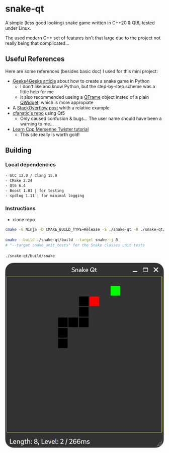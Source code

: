 # snake-qt

A simple (less good looking) snake game written in C++20 & Qt6, tested under Linux.

The used modern C++ set of features isn't that large due to the project not really being that complicated...

## Useful References

Here are some references (besides basic doc) I used for this mini project:
- [Geeks4Geeks article](https://www.geeksforgeeks.org/pyqt5-snake-game/) about how to create a snake game in Python
  - I don't like and know Python, but the step-by-step scheme was a little help for me
  - It also recommended useing a [QFrame](https://doc.qt.io/qt-6/qframe.html) object insted of a plain [QWidget](https://doc.qt.io/qt-6/qwidget.html), which is more appropiate
- A [StackOverflow post](https://stackoverflow.com/questions/3309708/draw-in-a-qframe-on-clicking-a-button) whith a relative example
- [cfanatic's repo](https://github.com/cfanatic/qt-snake) using Qt5
  - Only caused confusion & bugs... The user name should have been a warning to me...
- [Learn Cpp Mersenne Twister tutorial](https://www.learncpp.com/cpp-tutorial/generating-random-numbers-using-mersenne-twister/)
  - This site really is worth gold!

## Building

### Local dependencies

```
- GCC 13.0 / Clang 15.0
- CMake 2.24
- Qt6 6.4
- Boost 1.81 | for testing
- spdlog 1.11 | for minimal logging
```

### Instructions

- clone repo

```bash
cmake -G Ninja -D CMAKE_BUILD_TYPE=Release -S ./snake-qt -B ./snake-qt/build snake

cmake --build ./snake-qt/build --target snake -j 8
# "--target snake_unit_tests" for the Snake classes unit tests

./snake-qt/build/snake
```
![Preview Picture - What a beauty!](.preview/Screenshot%20from%202023-03-19%2000-10-59.png)

